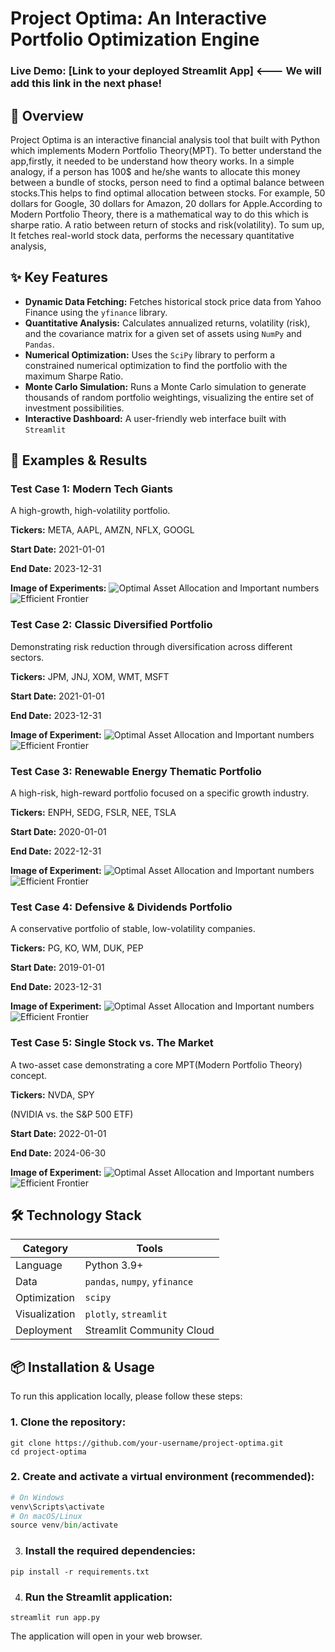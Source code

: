 # **Project Optima: An Interactive Portfolio Optimization Engine** 

### **Live Demo: [Link to your deployed Streamlit App]** <--- We will add this link in the next phase!

## 🚀 Overview
Project Optima is an interactive financial analysis tool that built with Python which implements Modern Portfolio Theory(MPT).
To better understand the app,firstly, it needed to be understand how theory works. In a simple analogy,
if a person has 100$ and he/she wants to allocate this money between a bundle of stocks, person need to find a optimal 
balance between stocks.This helps to find optimal allocation between stocks. For example, 50 dollars for Google, 30 dollars for Amazon,
20 dollars for Apple.According to Modern Portfolio Theory, there is a mathematical way to do this which is sharpe ratio.
A ratio between return of stocks and risk(volatility). To sum up, It fetches real-world stock data, performs the necessary quantitative analysis,
## ✨ Key Features
* **Dynamic Data Fetching:** Fetches historical stock price data from Yahoo Finance using the `yfinance` library.
* **Quantitative Analysis:** Calculates annualized returns, volatility (risk), and the covariance matrix for a given set of assets using `NumPy` and `Pandas`.
* **Numerical Optimization:** Uses the `SciPy` library to perform a constrained numerical optimization to find the portfolio with the maximum Sharpe Ratio.
* **Monte Carlo Simulation:** Runs a Monte Carlo simulation to generate thousands of random portfolio weightings, visualizing the entire set of investment possibilities.
* **Interactive Dashboard:** A user-friendly web interface built with `Streamlit`

## 🧪 Examples & Results

###  Test Case 1: Modern Tech Giants

A high-growth, high-volatility portfolio.

**Tickers:** META, AAPL, AMZN, NFLX, GOOGL

**Start Date:** 2021-01-01

**End Date:** 2023-12-31

**Image of Experiments:** 
![Optimal Asset Allocation and Important numbers](https://i.imgur.com/RD5ZIwy.png)
![Efficient Frontier](https://i.imgur.com/LDf5Rm4.png)


### Test Case 2: Classic Diversified Portfolio

Demonstrating risk reduction through diversification across different sectors.

**Tickers:** JPM, JNJ, XOM, WMT, MSFT

**Start Date:** 2021-01-01

**End Date:** 2023-12-31

**Image of Experiment:** 
![Optimal Asset Allocation and Important numbers](https://i.imgur.com/LgXCKUt.png)
![Efficient Frontier](https://i.imgur.com/CXgHZjd.png)



### Test Case 3: Renewable Energy Thematic Portfolio

A high-risk, high-reward portfolio focused on a specific growth industry.

**Tickers:** ENPH, SEDG, FSLR, NEE, TSLA

**Start Date:** 2020-01-01

**End Date:** 2022-12-31

**Image of Experiment:** 
![Optimal Asset Allocation and Important numbers](https://i.imgur.com/uWRXX1B.png)
![Efficient Frontier](https://i.imgur.com/FjoGcpP.png)


### Test Case 4: Defensive & Dividends Portfolio

A conservative portfolio of stable, low-volatility companies.

**Tickers:** PG, KO, WM, DUK, PEP

**Start Date:** 2019-01-01

**End Date:** 2023-12-31

**Image of Experiment:** 
![Optimal Asset Allocation and Important numbers](https://i.imgur.com/okwDiL4.png)
![Efficient Frontier](https://i.imgur.com/0DH64yy.png)

### Test Case 5: Single Stock vs. The Market

A two-asset case demonstrating a core MPT(Modern Portfolio Theory) concept.

**Tickers:** NVDA, SPY

(NVIDIA vs. the S&P 500 ETF)

**Start Date:** 2022-01-01

**End Date:** 2024-06-30

**Image of Experiment:**
![Optimal Asset Allocation and Important numbers](https://i.imgur.com/Nb9Dzz8.png)
![Efficient Frontier](https://i.imgur.com/bOQ1THq.png)





## 🛠️ Technology Stack
| **Category**      | **Tools**                        |
|-------------------|----------------------------------|
| Language          | Python 3.9+                      |
| Data              | `pandas`, `numpy`, `yfinance`    |
| Optimization      | `scipy`                          |
| Visualization     | `plotly`, `streamlit`            |
| Deployment        | Streamlit Community Cloud        |

## 📦 Installation & Usage
To run this application locally, please follow these steps:
### 1. Clone the repository:
```
git clone https://github.com/your-username/project-optima.git
cd project-optima
```
### 2. Create and activate a virtual environment (recommended):
```python -m venv venv
# On Windows
venv\Scripts\activate
# On macOS/Linux
source venv/bin/activate
```
3. ### Install the required dependencies:
```
pip install -r requirements.txt
```
4. ### Run the Streamlit application:
```
streamlit run app.py
```
The application will open in your web browser.







